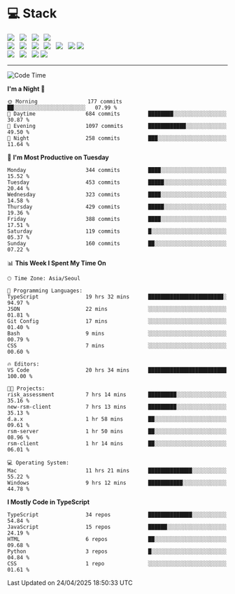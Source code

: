 <h1>💻 Stack</h1>
<div>
 <!-- badge : https://shields.io/ -->
 <!-- icon : https://simpleicons.org/?q=Get -->
 <img src="https://img.shields.io/badge/HTML5-e74c3c?style=flat-square&logo=HTML5&logoColor=white"/> &nbsp 
 <img src="https://img.shields.io/badge/CSS3-0A84FF?style=flat-square&logo=CSS3&logoColor=white"/> &nbsp 
 <img src="https://img.shields.io/badge/JavaScript-FFCD11?style=flat-square&logo=JavaScript&logoColor=white"/> &nbsp 
 <img src="https://img.shields.io/badge/TypeScript-3075C0?style=flat-square&logo=TypeScript&logoColor=white"/>
 <br/>
 <img src="https://img.shields.io/badge/Next-000000?style=flat-square&logo=nextdotjs&logoColor=white"/> &nbsp 
 <img src="https://img.shields.io/badge/React-00BCF6?style=flat-square&logo=React&logoColor=white"/> &nbsp 
 <img src="https://img.shields.io/badge/Redux-764ABC?style=flat-square&logo=Redux&logoColor=white"/> &nbsp
 <img src="https://img.shields.io/badge/Recoil-3578E5?style=flat-square&logo=recoil&logoColor=white"/> &nbsp
 <img src="https://img.shields.io/badge/React-Query-FF4154?style=flat-square&logo=reactquery&logoColor=white"/> &nbsp 
 <img src="https://img.shields.io/badge/styled%2Dcomponents-DB7093?style=flat-square&logo=styled%2Dcomponents&logoColor=white"/>
 <img src="https://img.shields.io/badge/CSS Modules-000000?style=flat-square&logo=CSS Modules&logoColor=white"/> &nbsp 
 <br/>
 <img src="https://img.shields.io/badge/Node-339933?style=flat-square&logo=Node.js&logoColor=white"/> &nbsp 
 <img src="https://img.shields.io/badge/Express-000000?style=flat-square&logo=Express&logoColor=white"/> &nbsp 
 <img src="https://img.shields.io/badge/MongoDB-47A248?style=flat-square&logo=MongoDB&logoColor=white"/>
 <img src="https://img.shields.io/badge/MariaDB-003545?style=flat-square&logo=mariadb&logoColor=white"/>
</div>

<hr>

<!--START_SECTION:waka-->
![Code Time](http://img.shields.io/badge/Code%20Time-2%2C355%20hrs%201%20min-blue)

**I'm a Night 🦉** 

```text
🌞 Morning                177 commits         ██░░░░░░░░░░░░░░░░░░░░░░░   07.99 % 
🌆 Daytime                684 commits         ████████░░░░░░░░░░░░░░░░░   30.87 % 
🌃 Evening                1097 commits        ████████████░░░░░░░░░░░░░   49.50 % 
🌙 Night                  258 commits         ███░░░░░░░░░░░░░░░░░░░░░░   11.64 % 
```
📅 **I'm Most Productive on Tuesday** 

```text
Monday                   344 commits         ████░░░░░░░░░░░░░░░░░░░░░   15.52 % 
Tuesday                  453 commits         █████░░░░░░░░░░░░░░░░░░░░   20.44 % 
Wednesday                323 commits         ████░░░░░░░░░░░░░░░░░░░░░   14.58 % 
Thursday                 429 commits         █████░░░░░░░░░░░░░░░░░░░░   19.36 % 
Friday                   388 commits         ████░░░░░░░░░░░░░░░░░░░░░   17.51 % 
Saturday                 119 commits         █░░░░░░░░░░░░░░░░░░░░░░░░   05.37 % 
Sunday                   160 commits         ██░░░░░░░░░░░░░░░░░░░░░░░   07.22 % 
```


📊 **This Week I Spent My Time On** 

```text
🕑︎ Time Zone: Asia/Seoul

💬 Programming Languages: 
TypeScript               19 hrs 32 mins      ████████████████████████░   94.97 % 
JSON                     22 mins             ░░░░░░░░░░░░░░░░░░░░░░░░░   01.81 % 
Git Config               17 mins             ░░░░░░░░░░░░░░░░░░░░░░░░░   01.40 % 
Bash                     9 mins              ░░░░░░░░░░░░░░░░░░░░░░░░░   00.79 % 
CSS                      7 mins              ░░░░░░░░░░░░░░░░░░░░░░░░░   00.60 % 

🔥 Editors: 
VS Code                  20 hrs 34 mins      █████████████████████████   100.00 % 

🐱‍💻 Projects: 
risk_assessment          7 hrs 14 mins       █████████░░░░░░░░░░░░░░░░   35.16 % 
new-rsm-client           7 hrs 13 mins       █████████░░░░░░░░░░░░░░░░   35.13 % 
d.a.x                    1 hr 58 mins        ██░░░░░░░░░░░░░░░░░░░░░░░   09.61 % 
rsm-server               1 hr 50 mins        ██░░░░░░░░░░░░░░░░░░░░░░░   08.96 % 
rsm-client               1 hr 14 mins        ██░░░░░░░░░░░░░░░░░░░░░░░   06.01 % 

💻 Operating System: 
Mac                      11 hrs 21 mins      ██████████████░░░░░░░░░░░   55.22 % 
Windows                  9 hrs 12 mins       ███████████░░░░░░░░░░░░░░   44.78 % 
```

**I Mostly Code in TypeScript** 

```text
TypeScript               34 repos            ██████████████░░░░░░░░░░░   54.84 % 
JavaScript               15 repos            ██████░░░░░░░░░░░░░░░░░░░   24.19 % 
HTML                     6 repos             ██░░░░░░░░░░░░░░░░░░░░░░░   09.68 % 
Python                   3 repos             █░░░░░░░░░░░░░░░░░░░░░░░░   04.84 % 
CSS                      1 repo              ░░░░░░░░░░░░░░░░░░░░░░░░░   01.61 % 
```




 Last Updated on 24/04/2025 18:50:33 UTC
<!--END_SECTION:waka-->
